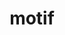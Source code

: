---
title: "motif"
layout: cache
categories: [package, develop]
meta: {"compilers": ["gcc@=11.4.0"], "num_specs": 7, "num_specs_by_stack": {"hep": 6, "root": 7}, "oss": ["ubuntu22.04"], "platforms": ["linux"], "stacks": ["hep", "root"], "targets": ["x86_64_v3"], "versions": ["2.3.8"]}
spec_details: [{"compiler": "gcc@=11.4.0", "hash": "7lcqyosl5oejo6j2pvne326bh2jcbjqg", "os": "ubuntu22.04", "platform": "linux", "size": "-", "stacks": ["hep", "root"], "target": "x86_64_v3", "variants": ["build_system=autotools", "patches=91e9301,f9e6efa"], "versions": ["2.3.8"]}, {"compiler": "gcc@=11.4.0", "hash": "eetjwwe5pm4auzdhalhnrrsa7j34b4hw", "os": "ubuntu22.04", "platform": "linux", "size": "-", "stacks": ["hep", "root"], "target": "x86_64_v3", "variants": ["build_system=autotools", "patches=91e9301,f9e6efa"], "versions": ["2.3.8"]}, {"compiler": "gcc@=11.4.0", "hash": "f7kq64gx3zkuvnixmldtizqpugyqn4op", "os": "ubuntu22.04", "platform": "linux", "size": "-", "stacks": ["hep", "root"], "target": "x86_64_v3", "variants": ["build_system=autotools", "patches=91e9301,f9e6efa"], "versions": ["2.3.8"]}, {"compiler": "gcc@=11.4.0", "hash": "prisiu76c46qxzcsvazt3naldhqfdh2p", "os": "ubuntu22.04", "platform": "linux", "size": "-", "stacks": ["root"], "target": "x86_64_v3", "variants": ["build_system=autotools", "patches=91e9301,f9e6efa"], "versions": ["2.3.8"]}, {"compiler": "gcc@=11.4.0", "hash": "pzjib6pu4wchwlsbqtkxd2hz2m3ghrlm", "os": "ubuntu22.04", "platform": "linux", "size": "-", "stacks": ["hep", "root"], "target": "x86_64_v3", "variants": ["build_system=autotools", "patches=91e9301,f9e6efa"], "versions": ["2.3.8"]}, {"compiler": "gcc@=11.4.0", "hash": "txvl4ujtcw6yvyfeban4wykhxh6jaycz", "os": "ubuntu22.04", "platform": "linux", "size": "-", "stacks": ["hep", "root"], "target": "x86_64_v3", "variants": ["build_system=autotools", "patches=91e9301,f9e6efa"], "versions": ["2.3.8"]}, {"compiler": "gcc@=11.4.0", "hash": "yka3d3d55xapu646zx2ax4z7q6ksj2uk", "os": "ubuntu22.04", "platform": "linux", "size": "-", "stacks": ["hep", "root"], "target": "x86_64_v3", "variants": ["build_system=autotools", "patches=91e9301,f9e6efa"], "versions": ["2.3.8"]}]
---